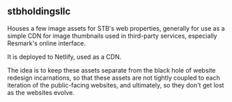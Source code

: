 ## stbholdingsllc

Houses a few image assets for STB's web properties, generally for use as a simple CDN for image thumbnails used in third-party services, especially Resmark's online interface.

It is deployed to Netlify, used as a CDN.

The idea is to keep these assets separate from the black hole of website redesign incarnations, so that these assets are not tightly coupled to each iteration of the public-facing websites, and ultimately, so they don't get lost as the websites evolve.


